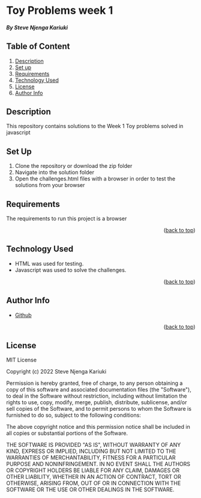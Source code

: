 # Toy Problems week 1
 ##### By Steve Njenga Kariuki

<div id="top"></div>

 ## Table of Content

<ol>
  <li><a href="#description">Description</a></li>
  <li><a href="#Set Up">Set up</a></li>
  <li><a href="#requirements">Requirements</a></li>
  <li><a href="#technology-used">Technology Used</a></li>
  <li><a href="#license">License</a></li>
  <li><a href="#author-info">Author Info</a></li>

 </ol>
 
 ## Description
 <p>This repository contains solutions to the Week 1 Toy problems solved in javascript</p>
 
 
 ## Set Up
 
<ol>
<li>Clone the repository or download the zip folder</li>
<li>Navigate into the solution folder</li>
<li>Open the challenges.html files with a browser in order to test the solutions from your browser</li>
</ol>

 ## Requirements
<p>The requirements to run this project is a browser</p>

<p align="right">(<a href="#top">back to top</a>)</p>

 ## Technology Used
 * HTML was used for testing.
 * Javascript was used to solve the challenges.

<p align="right">(<a href="#top">back to top</a>)</p>


## Author Info
<ul>
 <li><a href="https://github.com/Steve664?tab=repositories">Github</a></li>
</ul>
 <p align="right">(<a href="#top">back to top</a>)</p>

## License 
 MIT License

Copyright (c) 2022 Steve Njenga Kariuki

Permission is hereby granted, free of charge, to any person obtaining a copy
of this software and associated documentation files (the "Software"), to deal
in the Software without restriction, including without limitation the rights
to use, copy, modify, merge, publish, distribute, sublicense, and/or sell
copies of the Software, and to permit persons to whom the Software is
furnished to do so, subject to the following conditions:

The above copyright notice and this permission notice shall be included in all
copies or substantial portions of the Software.

THE SOFTWARE IS PROVIDED "AS IS", WITHOUT WARRANTY OF ANY KIND, EXPRESS OR
IMPLIED, INCLUDING BUT NOT LIMITED TO THE WARRANTIES OF MERCHANTABILITY,
FITNESS FOR A PARTICULAR PURPOSE AND NONINFRINGEMENT. IN NO EVENT SHALL THE
AUTHORS OR COPYRIGHT HOLDERS BE LIABLE FOR ANY CLAIM, DAMAGES OR OTHER
LIABILITY, WHETHER IN AN ACTION OF CONTRACT, TORT OR OTHERWISE, ARISING FROM,
OUT OF OR IN CONNECTION WITH THE SOFTWARE OR THE USE OR OTHER DEALINGS IN THE
SOFTWARE.

